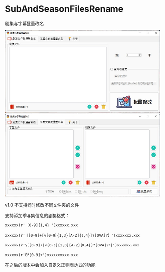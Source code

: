 # SubAndSeasonFilesRename

剧集与字幕批量改名

![image](https://github.com/Reboot93/SubAndSeasonFilesRename/raw/master/%E5%B1%8F%E5%B9%95%E6%88%AA%E5%9B%BE%202021-10-24%20235401.jpg)
![image](https://github.com/Reboot93/SubAndSeasonFilesRename/raw/master/%E5%B1%8F%E5%B9%95%E6%88%AA%E5%9B%BE%202021-10-24%20235410.jpg)

v1.0 不支持同时修改不同文件夹的文件

支持添加季与集信息的剧集格式：

    xxxxxx(r' [0-9]{1,4} ')xxxxxx.xxx

    xxxxxx(r'【[0-9]+[v[0-9]{1,3}[A-Z]{0,4}]?[OVA]?】')xxxxxxx.xxx

    xxxxxx(r'\[[0-9]+[v[0-9]{1,3}[A-Z]{0,4}]?[OVA]?\]')xxxxxx.xxx

    xxxxxx(r'EP[0-9]+')xxxxxxxxxx.xxx

在之后的版本中会加入自定义正则表达式的功能